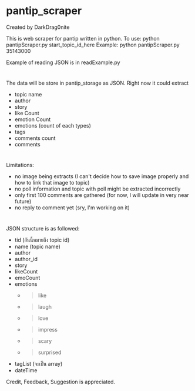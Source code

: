 # pantip_scraper
Created by DarkDrag0nite

This is web scraper for pantip written in python.
To use: python pantipScraper.py start_topic_id_here
Example: python pantipScraper.py 35143000

Example of reading JSON is in readExample.py

#

The data will be store in pantip_storage as JSON.
Right now it could extract
- topic name
- author
- story
- like Count
- emotion Count
- emotions (count of each types)
- tags
- comments count
- comments

#

Limitations:
- no image being extracts (I can't decide how to save image properly and how to link that image to topic)
- no poll information and topic with poll might be extracted incorrectly
- only first 100 comments are gathered (for now, I will update in very near future)
- no reply to comment yet (sry, I'm working on it)

#

JSON structure is as followed:
- tid (อันนี้หมายถึง topic id)
- name (topic name)
- author
- author_id
- story
- likeCount
- emoCount
- emotions
  - > like
  - >	laugh
  - > love
  - > impress
  - > scary
  - > surprised
- tagList (จะเป็น array)
- dateTime

Credit, Feedback, Suggestion is appreciated.
